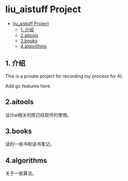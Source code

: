 # liu_aistuff Project

<!-- TOC -->

- [liu_aistuff Project](#liuaistuff-project)
  - [1. 介绍](#1-%e4%bb%8b%e7%bb%8d)
  - [2.aitools](#2aitools)
  - [3.books](#3books)
  - [4.algorithms](#4algorithms)

<!-- /TOC -->

## 1. 介绍

This is a private project for recording my process for AI.

Add go features here.

## 2.aitools

设计ai相关的库已经软件的使用。

## 3.books

读的一些书和读书笔记。

## 4.algorithms

关于一些算法。
